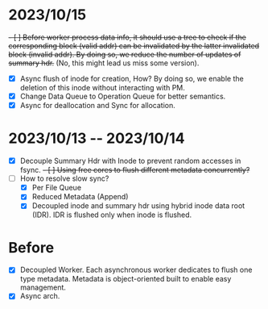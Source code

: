 
# 2023/10/15 

~~- [ ] Before worker process data info, it should use a tree to check if the corresponding block (valid addr) can be invalidated by the latter invalidated block (invalid addr). By doing so, we reduce the number of updates of summary hdr.~~ (No, this might lead us miss some version).
- [x] Async flush of inode for creation, How? By doing so, we enable the deletion of this inode without interacting with PM. 
- [x] Change Data Queue to Operation Queue for better semantics. 
- [x] Async for deallocation and Sync for allocation.

# 2023/10/13 -- 2023/10/14

- [x] Decouple Summary Hdr with Inode to prevent random accesses in fsync.
~~- [ ] Using free cores to flush different metadata concurrently?~~
- [ ] How to resolve slow sync?
  - [x] Per File Queue
  - [x] Reduced Metadata (Append)
  - [x] Decoupled inode and summary hdr using hybrid inode data root (IDR). IDR is flushed only when inode is flushed.

# Before

- [x] Decoupled Worker. Each asynchronous worker dedicates to flush one type metadata. Metadata is object-oriented built to enable easy management.
- [x] Async arch. 